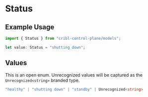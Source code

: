 # Status

## Example Usage

```typescript
import { Status } from "cribl-control-plane/models";

let value: Status = "shutting down";
```

## Values

This is an open enum. Unrecognized values will be captured as the `Unrecognized<string>` branded type.

```typescript
"healthy" | "shutting down" | "standby" | Unrecognized<string>
```